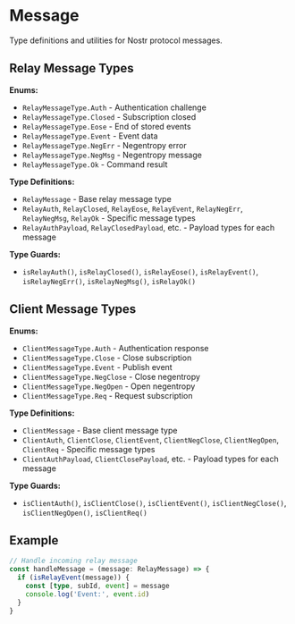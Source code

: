 # Message

Type definitions and utilities for Nostr protocol messages.

## Relay Message Types

**Enums:**
- `RelayMessageType.Auth` - Authentication challenge
- `RelayMessageType.Closed` - Subscription closed
- `RelayMessageType.Eose` - End of stored events
- `RelayMessageType.Event` - Event data
- `RelayMessageType.NegErr` - Negentropy error
- `RelayMessageType.NegMsg` - Negentropy message
- `RelayMessageType.Ok` - Command result

**Type Definitions:**
- `RelayMessage` - Base relay message type
- `RelayAuth`, `RelayClosed`, `RelayEose`, `RelayEvent`, `RelayNegErr`, `RelayNegMsg`, `RelayOk` - Specific message types
- `RelayAuthPayload`, `RelayClosedPayload`, etc. - Payload types for each message

**Type Guards:**
- `isRelayAuth()`, `isRelayClosed()`, `isRelayEose()`, `isRelayEvent()`, `isRelayNegErr()`, `isRelayNegMsg()`, `isRelayOk()`

## Client Message Types

**Enums:**
- `ClientMessageType.Auth` - Authentication response
- `ClientMessageType.Close` - Close subscription
- `ClientMessageType.Event` - Publish event
- `ClientMessageType.NegClose` - Close negentropy
- `ClientMessageType.NegOpen` - Open negentropy
- `ClientMessageType.Req` - Request subscription

**Type Definitions:**
- `ClientMessage` - Base client message type
- `ClientAuth`, `ClientClose`, `ClientEvent`, `ClientNegClose`, `ClientNegOpen`, `ClientReq` - Specific message types
- `ClientAuthPayload`, `ClientClosePayload`, etc. - Payload types for each message

**Type Guards:**
- `isClientAuth()`, `isClientClose()`, `isClientEvent()`, `isClientNegClose()`, `isClientNegOpen()`, `isClientReq()`

## Example

```typescript
// Handle incoming relay message
const handleMessage = (message: RelayMessage) => {
  if (isRelayEvent(message)) {
    const [type, subId, event] = message
    console.log('Event:', event.id)
  }
}
```
